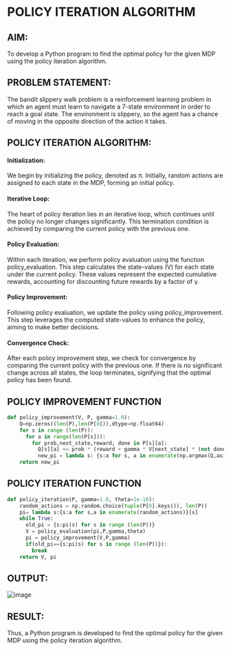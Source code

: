 # POLICY ITERATION ALGORITHM

## AIM:

To develop a Python program to find the optimal policy for the given MDP using the policy iteration algorithm.

## PROBLEM STATEMENT:

The bandit slippery walk problem is a reinforcement learning problem in which an agent must learn to navigate a 7-state environment in order to reach a goal state. The environment is slippery, so the agent has a chance of moving in the opposite direction of the action it takes.

## POLICY ITERATION ALGORITHM:

#### Initialization: 
We begin by initializing the policy, denoted as π. Initially, random actions are assigned to each state in the MDP, forming an initial policy.

#### Iterative Loop: 
The heart of policy iteration lies in an iterative loop, which continues until the policy no longer changes significantly. This termination condition is achieved by comparing the current policy with the previous one.

#### Policy Evaluation:
Within each iteration, we perform policy evaluation using the function policy_evaluation. This step calculates the state-values (V) for each state under the current policy. These values represent the expected cumulative rewards, accounting for discounting future rewards by a factor of γ.

#### Policy Improvement: 
Following policy evaluation, we update the policy using policy_improvement. This step leverages the computed state-values to enhance the policy, aiming to make better decisions.

#### Convergence Check: 
After each policy improvement step, we check for convergence by comparing the current policy with the previous one. If there is no significant change across all states, the loop terminates, signifying that the optimal policy has been found.

## POLICY IMPROVEMENT FUNCTION
```python
def policy_improvement(V, P, gamma=1.0):
    Q=np.zeros((len(P),len(P[0])),dtype=np.float64)
    for s in range (len(P)):
      for a in range(len(P[s])):
        for prob,next_state,reward, done in P[s][a]:
          Q[s][a] += prob * (reward + gamma * V[next_state] * (not done))
          new_pi = lambda s: {s:a for s, a in enumerate(np.argmax(Q,axis=1))}[s]
    return new_pi
```
## POLICY ITERATION FUNCTION
```python
def policy_iteration(P, gamma=1.0, theta=1e-10):
    random_actions = np.random.choice(tuple(P[0].keys()), len(P))
    pi= lambda s:{s:a for s,a in enumerate(random_actions)}[s]
    while True:
      old_pi = {s:pi(s) for s in range (len(P))}
      V = policy_evaluation(pi,P,gamma,theta)
      pi = policy_improvement(V,P,gamma)
      if(old_pi=={s:pi(s) for s in range (len(P))}):
        break
    return V, pi
```
## OUTPUT:

![image](https://github.com/Kayalvizhi02/policy-iteration-algorithm/assets/75413726/4df631a6-06f2-43f0-9029-7474b9a3cbdb)

## RESULT:

Thus, a Python program is developed to find the optimal policy for the given MDP using the policy iteration algorithm.
